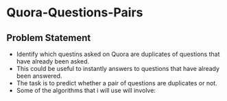 # Quora-Questions-Pairs

## Problem Statement

* Identify which questins asked on Quora are duplicates of questions that have already been asked.
* This could be useful to instantly answers to questions that have already been answered.
* The task is to predict whether a pair of questions are duplicates or not.
* Some of the algorithms that i will use will involve:
